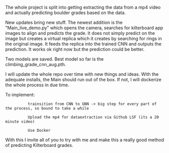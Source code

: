 The whole project is split into getting extracting the data from a mp4 video and actually predicting boulder grades based on the data.


New updates bring new stuff. The newest addition is the "Main_live_demo.py" which opens the camera, searches for kilterboard app images to align and predicts the grade. 
It does not simply predict on the image but creates a virtual replica which it creates by searching for rings in the original image. It feeds the replica into the trained CNN and outputs the prediction. It works ok right now but the prediction could be better.

Two models are saved. Best model so far is the climbing_grade_cnn_aug.pth.


I will update the whole repo over time with new things and ideas. 
With the adequate installs, the Main should run out of the box. If not, I will dockerize the whole process in due time.


To implement: 
              
              trainsition from CNN to GNN -> big step for every part of the process, so bound to take a while

              Upload the mp4 for dataextraction via Github LSF (its a 20 minute video)

              Use Docker
              
              
                 
  With this I invite all of you to try with me and make this a really good method of predicting Kilterboard grades.
